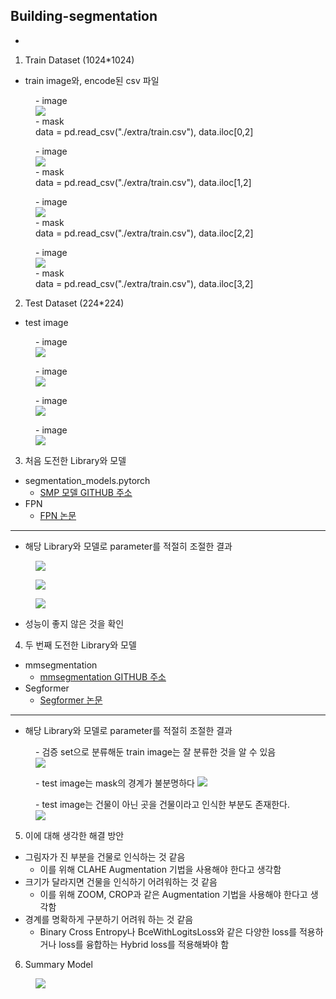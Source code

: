 ## Building-segmentation
-
1. Train Dataset (1024*1024)
- train image와, encode된 csv 파일

<figure>
    - image <br>
    <img src="./extra/TRAIN_0000.png"> <br>
    - mask <br> data = pd.read_csv("./extra/train.csv"), data.iloc[0,2]
</figure>

<figure>
    - image <br>
    <img src="./extra/TRAIN_0001.png"> <br>
    - mask <br> data = pd.read_csv("./extra/train.csv"), data.iloc[1,2]
</figure>

<figure>
    - image <br>
    <img src="./extra/TRAIN_0002.png"> <br>
    - mask <br> data = pd.read_csv("./extra/train.csv"), data.iloc[2,2]
</figure>

<figure>
    - image <br>
    <img src="./extra/TRAIN_0003.png"> <br>
    - mask <br> data = pd.read_csv("./extra/train.csv"), data.iloc[3,2]
</figure>


2. Test Dataset (224*224)
- test image
<figure>
    - image <br>
    <img src="./extra/TEST_00000.png"> <br>
</figure>

<figure>
    - image <br>
    <img src="./extra/TEST_00001.png"> <br>
</figure>

<figure>
    - image <br>
    <img src="./extra/TEST_00002.png"> <br>
</figure>

<figure>
    - image <br>
    <img src="./extra/TEST_00003.png"> <br>
</figure>

3. 처음 도전한 Library와 모델
- segmentation_models.pytorch
    - [SMP 모델 GITHUB 주소](https://github.com/qubvel/segmentation_models.pytorch)
- FPN
    - [FPN 논문](https://arxiv.org/pdf/1612.03144.pdf) 
---
- 해당 Library와 모델로 parameter를 적절히 조절한 결과
<figure>
    <img src="./extra/FPN_1.png"> <br>
</figure>

<figure>
    <img src="./extra/FPN_2.png"> <br>
</figure>

<figure>
    <img src="./extra/FPN_3.png"> <br>
</figure>

- 성능이 좋지 않은 것을 확인

4. 두 번째 도전한 Library와 모델
- mmsegmentation
    - [mmsegmentation GITHUB 주소](https://github.com/open-mmlab/mmsegmentation)
- Segformer
    - [Segformer 논문](https://arxiv.org/pdf/2105.15203.pdf) 
---
- 해당 Library와 모델로 parameter를 적절히 조절한 결과

<figure>
    - 검증 set으로 분류해둔 train image는 잘 분류한 것을 알 수 있음 <br> 
    <img src="./extra/segformer_train_infer.png"> <br>
</figure>

<figure>
    - test image는 mask의 경계가 불분명하다
    <img src="./extra/segformer_test_infer1.png"> <br>
</figure>

<figure>
    - test image는 건물이 아닌 곳을 건물이라고 인식한 부분도 존재한다.
    <img src="./extra/FPN_1.png"> <br>
</figure>

5. 이에 대해 생각한 해결 방안
- 그림자가 진 부분을 건물로 인식하는 것 같음
    - 이를 위해 CLAHE Augmentation 기법을 사용해야 한다고 생각함
- 크기가 달라지면 건물을 인식하기 어려워하는 것 같음
    - 이를 위해 ZOOM, CROP과 같은 Augmentation 기법을 사용해야 한다고 생각함
- 경계를 명확하게 구분하기 어려워 하는 것 같음
    - Binary Cross Entropy나 BceWithLogitsLoss와 같은 다양한 loss를 적용하거나 loss를 융합하는 Hybrid loss를 적용해봐야 함

6. Summary Model
<figure>
    <img src="./extra/iou.png"> <br>
</figure>

 
